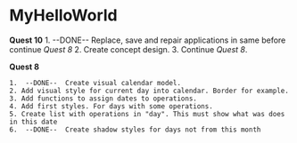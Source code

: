 # MyHelloWorld

**Quest 10**
    1.  --DONE-- Replace, save and repair applications in same before continue *Quest 8*
    2. Create concept design.
    3. Continue *Quest 8*.






<!-- **Quest 9**

    1. Learn regular expressions. (this is already into code in index.html with ids = 'add', 'less' and other...).
    2. Enter some regular expression into code by myself -->






**Quest 8**

    1.  --DONE--  Create visual calendar model.
    2. Add visual style for current day into calendar. Border for example.
    3. Add functions to assign dates to operations.
    4. Add first styles. For days with some operations.
    5. Create list with operations in "day". This must show what was does in this date
    6.  --DONE--  Create shadow styles for days not from this month






<!-- **Quest 7**

    1) In MONEYS array must not be negative or 0 numbers.
    2) FIX NULL STRING.... ATANTION! (located into payday div)
    3) Inputs must accept only nums !again! -->





<!-- **Quest 6**

    Re-work coin system.
        1) Add class for coins.

            coin = {
                this.comment: comment,
                this.color: color,
                this.amount: amount,
                this.date: new Date(),
            }


        2) Add one array for save all of coins

            allCoins = [coin, coin, coin]
            console.log(allCoins[1])

        
        3) Some steps for clear code.

            coin and all of this in first place,
            dates in secons... -->





<!-- **Quest 5**

    1. HOT re-QUEST**
            This must accept only numbers in 1-28
            This can't accept any more than 2 symbols of date.

                ...subs...
            Payday can be installed only in 1-28 or installed on first day of each month.
            if (something) {install on 1-28 values} else {install 1}

    2.  Was finded bugs with payDay input. If into input place number like 28 and higher
        calculater will be wrong work. It's returns negative number of day lefts to payday.

        !!!
        may be do it like list and fix 1 and 2 quests by one?
        !!!         this think added to concepts

    3.  Input payDay must accept only numbers 1-28
        
        2.1     Develop new conception for days of PayDay
                How that can be correct?
                May be payDay input didn't need?
                We can use first day of each month for that.

        2.2     App must accept only correct days! -->


<!-- **Qest 4**

re-change incorrect names
(like loseMoneys => spendMoneys)

rework calculator. That's must calculate accepted spends based on current day
FOR EXAMPLE:

    1. payDay today. That means payDay moneys / 30
        3000 / 30 = 100 coins per day can be spend
    2. payDay was a week ago. 
        3000 / 23 = 130... coins per day can be spend
    AND OTHER EXAMPLES...

**Quest 4.1 ATTANTION FIX**

    something was wrong and now we have *ATTANTION*:

    null string is can't be argument for getElementById()
                                            index.html

    FIX IT:

        1) Trouble place was finded. That is payDay input. Something wrong with it.
        2) Trouble was with <label> tag. That must was placed before input. (Input cant be into label) -->



<!-- **Quest 3**
**GeneralSystem**
 -->

<!-- **createFunctionForCalculateFreeMoneysPerDay**

Function #1:    variable for count of moneys what user want to save.
    That means deposite in future by user. Like a keep moneys in the Bank.

Function #2:    calculate full added - full lessed - saved moneys.
    A little rework for general formula. -->

<!-- Function #3:    calculate result of Function #2 / days of current month.
    Calculate count of days in "that" month and calculate general formula with it.

**createSystemOfSortAmountsOfDaysInMonths**

february 28(29) days
september 31 days
and other... -->



<!-- **Quest 2**

**CreateFormForUser**

This form must return amount of money entered by user.
Positive amount must be writted for "addedMoneys" array
Negatuve for "lessedMoneys"

This will be calculate later for write in "currentCoins" variable.
Code this and return result in "currentCoins"
 -->




<!-- **Quest 1** 

**CreateVariables**

    Let's create variables for my programm.
    What a variables we need?

    -   currentCoins = current moneys in account.
    -   payDay = date of general money up.
    -   ??? changeCoins = for add/lose moneys on account for a some time.


**CreateArrays**

    this needs for app history
    -   addedMoneys[]
    -   lessedMoneys[]
    that will be save variable's (changeCoins) 
    and sort this on Added or Lessed group's
    for general calculate it later.


**CreateObjects**

    coins = {
        comment: 'for what',
        amount: number,
        color: green/red (+/-),
    } -->
